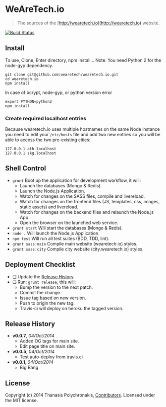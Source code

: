 # WeAreTech.io

> The sources of the [http://wearetech.io](http://wearetech.io) website.

[![Build Status](https://travis-ci.org/WeAreTech/wearetech.io.svg?branch=master)](https://travis-ci.org/WeAreTech/wearetech.io)

## Install

To use, Clone, Enter directory, npm install...
Note: You need Python 2 for the node-gyp dependency.

```shell
git clone git@github.com:wearetech/wearetech.io.git
cd wearetech.io
npm install
```

In case of bcrypt, node-gyp, or python version error
```shell
export PYTHON=python2
npm install
```

### Create required localhost entries

Because wearetech.io uses multiple hostnames on the same Node instance you need to edit your `/etc/hosts` file and add two new entries so you will be able to access the two pre-existing cities:

```
127.0.0.1 ath.localhost
127.0.0.1 skg.localhost
```

## Shell Control

* `grunt` Boot up the application for development workflow, it will:
  * Launch the databases (Mongo & Redis).
  * Launch the Node.js Application.
  * Watch for changes on the SASS files, compile and livereload.
  * Watch for changes on the frontend files (JS, templates, css, images, static assets) and livereload.
  * Watch for changes on the backend files and relaunch the Node.js App.
  * Open the browser on the launched web service.
* `grunt start` Will start the databases (Mongo & Redis).
* `node .` Will launch the Node.js Application.
* `npm test` Will run all test suites (BDD, TDD, lint).
* `grunt sass:main` Compile main website (wearetech.io) styles.
* `grunt sass:city` Compile city website (city.wearetech.io) styles.

## Deployment Checklist

* ❏ Update the [Release History](#release-history)
* ❏ Run: `grunt release`, this will:
  * Bump the version to the next patch.
  * Commit the change.
  * Issue tag based on new version.
  * Push to origin the new tag.
  * Travis-ci will deploy on heroku the tagged version.

## Release History

- **v0.0.7**, *04/Oct/2014*
    - Added OG tags for main site.
    - Edit page title on main site.
- **v0.0.5**, *04/Oct/2014*
    - Test auto-deploy from travis.ci
- **v0.0.1**, *04/Oct/2014*
    - Big Bang

## License

Copyright (c) 2014 Thanasis Polychronakis, [Contributors](https://github.com/WeAreTech/wearetech.io/graphs/contributors). Licensed under the MIT license.
